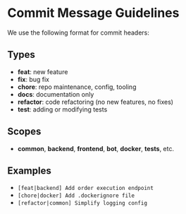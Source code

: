 
# Commit Message Guidelines

We use the following format for commit headers:

## Types

- **feat**: new feature
- **fix**: bug fix
- **chore**: repo maintenance, config, tooling
- **docs**: documentation only
- **refactor**: code refactoring (no new features, no fixes)
- **test**: adding or modifying tests

## Scopes

- **common**, **backend**, **frontend**, **bot**, **docker**, **tests**, etc.

## Examples

- `[feat|backend] Add order execution endpoint`  
- `[chore|docker] Add .dockerignore file`
- `[refactor|common] Simplify logging config`
